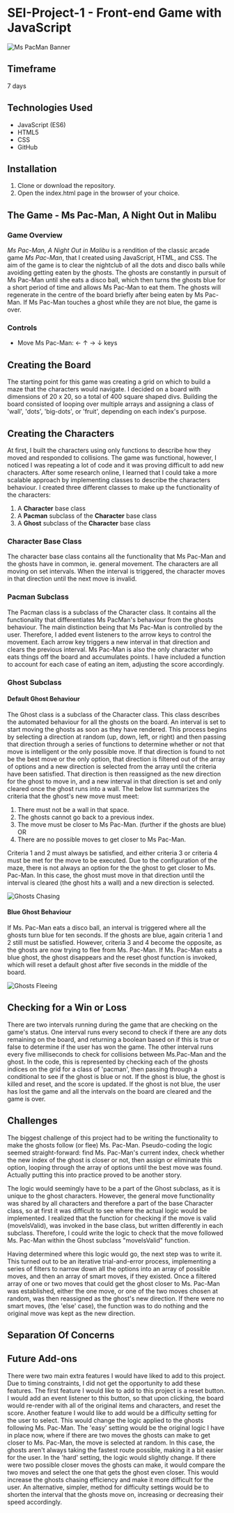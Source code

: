 # SEI-Project-1 - Front-end Game with JavaScript

![Ms PacMan Banner](https://i.imgur.com/PtNL3yw.png)

## Timeframe
7 days

## Technologies Used
* JavaScript (ES6)
* HTML5
* CSS
* GitHub

## Installation
1. Clone or download the repository.
2. Open the index.html page in the browser of your choice.

## The Game - Ms Pac-Man, A Night Out in Malibu

### Game Overview
*Ms Pac-Man, A Night Out in Malibu* is a rendition of the classic arcade game *Ms Pac-Man*,
that I created using JavaScript, HTML, and CSS. The aim of the game is to clear the nightclub of all the dots and disco balls while avoiding getting eaten by the ghosts. The ghosts are constantly in pursuit of Ms Pac-Man until she eats a disco ball, which then turns the ghosts blue for a short period of time and allows Ms Pac-Man to eat them. The ghosts will regenerate in the centre of the board briefly after being eaten by Ms Pac-Man. If Ms Pac-Man touches a ghost while they are not blue, the game is over.

### Controls
* Move Ms Pac-Man:  ←  ↑  →  ↓  keys

## Creating the Board
The starting point for this game was creating a grid on which to build a maze that the characters would navigate. I decided on a board with dimensions of 20 x 20, so a total of 400 square shaped divs. Building the board consisted of looping over multiple arrays and assigning a class of 'wall', 'dots', 'big-dots', or 'fruit', depending on each index's purpose.

## Creating the Characters
At first, I built the characters using only functions to describe how they moved and responded to collisions. The game was functional, however, I noticed I was repeating a lot of code and it was proving difficult to add new characters. After some research online, I learned that I could take a more scalable approach by implementing classes to describe the characters behaviour. I created three different classes to make up the functionality of the characters:
1. A **Character** base class
2. A **Pacman** subclass of the **Character** base class
3. A **Ghost** subclass of the **Character** base class

### Character Base Class
The character base class contains all the functionality that Ms Pac-Man and the ghosts have in common, ie. general movement. The characters are all moving on set intervals. When the interval is triggered, the character moves in that direction until the next move is invalid.


### Pacman Subclass
The Pacman class is a subclass of the Character class. It contains all the functionality that differentiates Ms PacMan's behaviour from the ghosts behaviour. The main distinction being that Ms Pac-Man is controlled by the user. Therefore, I added event listeners to the arrow keys to control the movement. Each arrow key triggers a new interval in that direction and clears the previous interval. Ms Pac-Man is also the only character who eats things off the board and accumulates points. I have included a function to account for each case of eating an item, adjusting the score accordingly.


### Ghost Subclass
#### Default Ghost Behaviour
The Ghost class is a subclass of the Character class. This class describes the automated behaviour
for all the ghosts on the board. An interval is set to start moving the ghosts as soon as they have rendered. This process begins by selecting a direction at random (up, down, left, or right) and then passing that direction through a series of functions to determine whether or not that move is intelligent or the only possible move. If that direction is found to not be the best move or the only option, that direction is filtered out of the array of options and a new direction is selected from the array until the criteria have been satisfied. That direction is then reassigned as the new direction for the ghost to move in, and a new interval in that direction is set and only cleared once the ghost runs into a wall. The below list summarizes the criteria that the ghost's new move must meet:
1. There must not be a wall in that space.
2. The ghosts cannot go back to a previous index.
3. The move must be closer to Ms Pac-Man. (further if the ghosts are blue)
          OR
4. There are no possible moves to get closer to Ms Pac-Man.

Criteria 1 and 2 must always be satisfied, and either criteria 3 or criteria 4 must be met for the move to be executed. Due to the configuration of the maze, there is not always an option for the the ghost to get closer to Ms. Pac-Man. In this case, the ghost must move in that direction until the interval is cleared (the ghost hits a wall) and a new direction is selected.

![Ghosts Chasing](https://i.imgur.com/SUzJBaM.gif)

#### Blue Ghost Behaviour
If Ms. Pac-Man eats a disco ball, an interval is triggered where all the ghosts turn blue for ten seconds. If the ghosts are blue, again criteria 1 and 2 still must be satisfied. However, criteria 3 and 4 become the opposite, as the ghosts are now trying to flee from Ms. Pac-Man. If Ms. Pac-Man eats a blue ghost, the ghost disappears and the reset ghost function is invoked, which will reset a default ghost after five seconds in the middle of the board.

![Ghosts Fleeing](https://i.imgur.com/IwzMYaE.gif)

## Checking for a Win or Loss
There are two intervals running during the game that are checking on the game's status. One interval runs every second to check if there are any dots remaining on the board, and returning a boolean based on if this is true or false to determine if the user has won the game. The other interval runs every five milliseconds to check for collisions between Ms.Pac-Man and the ghost. In the code, this is represented by checking each of the ghosts indices on the grid for a class of 'pacman', then passing through a conditional to see if the ghost is blue or not. If the ghost is blue, the ghost is killed and reset, and the score is updated. If the ghost is not blue, the user has lost the game and all the intervals on the board are cleared and the game is over.

## Challenges
The biggest challenge of this project had to be writing the functionality to make the ghosts follow (or flee) Ms. Pac-Man. Pseudo-coding the logic seemed straight-forward: find Ms. Pac-Man's current index, check whether the new index of the ghost is closer or not, then assign or eliminate this option, looping through the array of options until the best move was found. Actually putting this into practice proved to be another story.

The logic would seemingly have to be a part of the Ghost subclass, as it is unique to the ghost characters. However, the general move functionality was shared by all characters and therefore a part of the base Character class, so at first it was difficult to see where the actual logic would be implemented. I realized that the function for checking if the move is valid (moveIsValid), was invoked in the base class, but written differently in each subclass. Therefore, I could write the logic to check that the move followed Ms. Pac-Man within the Ghost subclass "moveIsValid" function.

Having determined where this logic would go, the next step was to write it. This turned out to be an iterative trial-and-error process, implementing a series of filters to narrow down all the options into an array of possible moves, and then an array of smart moves, if they existed. Once a filtered array of one or two moves that could get the ghost closer to Ms. Pac-Man was established, either the one move, or one of the two moves chosen at random, was then reassigned as the ghost's new direction. If there were no smart moves, (the 'else' case), the function was to do nothing and the original move was kept as the new direction.

## Separation Of Concerns

## Future Add-ons
There were two main extra features I would have liked to add to this project. Due to timing constraints, I did not get the opportunity to add these features. The first feature I would like to add to this project is a reset button. I would add an event listener to this button, so that upon clicking, the board would re-render with all of the original items and characters, and reset the score. Another feature I would like to add would be a difficulty setting for the user to select. This would change the logic applied to the ghosts following Ms. Pac-Man. The 'easy' setting would be the original logic I have in place now, where if there are two moves the ghosts can make to get closer to Ms. Pac-Man, the move is selected at random. In this case, the ghosts aren't always taking the fastest route possible, making it a bit easier for the user. In the 'hard' setting, the logic would slightly change. If there were two possible closer moves the ghosts can make, it would compare the two moves and select the one that gets the ghost even closer. This would increase the ghosts chasing efficiency and make it more difficult for the user. An alternative, simpler, method for difficulty settings would be to shorten the interval that the ghosts move on, increasing or decreasing their speed accordingly.
